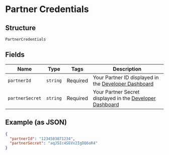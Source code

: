 
# Partner Credentials

## Structure

`PartnerCredentials`

## Fields

| Name | Type | Tags | Description |
|  --- | --- | --- | --- |
| `partnerId` | `string` | Required | Your Partner ID displayed in the [Developer Dashboard](https://developer.finicity.com/admin) |
| `partnerSecret` | `string` | Required | Your Partner Secret displayed in the [Developer Dashboard](https://developer.finicity.com/admin) |

## Example (as JSON)

```json
{
  "partnerId": "1234583871234",
  "partnerSecret": "aqJ5Ic4SEVx2IgDQ6oR4"
}
```

